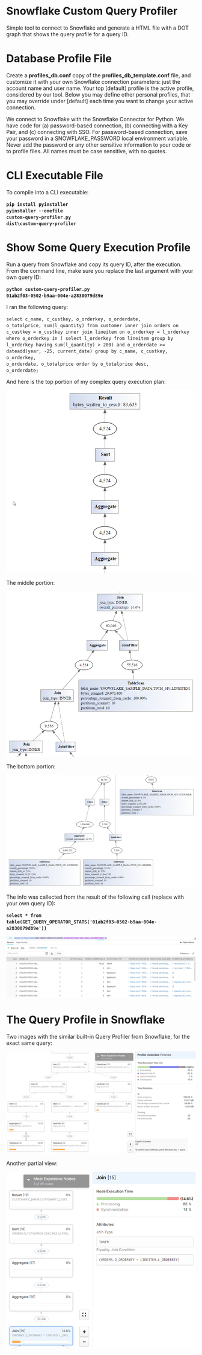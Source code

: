 Snowflake Custom Query Profiler
===============================

Simple tool to connect to Snowflake and generate a HTML file with a DOT graph that shows the query profile for a query ID.

# Database Profile File

Create a **profiles_db.conf** copy of the **profiles_db_template.conf** file, and customize it with your own Snowflake connection parameters: just the account name and user name. Your top [default] profile is the active profile, considered by our tool. Below you may define other personal profiles, that you may override under [default] each time you want to change your active connection.

We connect to Snowflake with the Snowflake Connector for Python. We have code for (a) password-based connection, (b) connecting with a Key Pair, and (c) connecting with SSO. For password-based connection, save your password in a SNOWFLAKE_PASSWORD local environment variable. Never add the password or any other sensitive information to your code or to profile files. All names must be case sensitive, with no quotes.

# CLI Executable File

To compile into a CLI executable:

**<code>pip install pyinstaller</code>**  
**<code>pyinstaller --onefile custom-query-profiler.py</code>**  
**<code>dist\custom-query-profiler</code>**  

# Show Some Query Execution Profile

Run a query from Snowflake and copy its query ID, after the execution. From the command line, make sure you replace the last argument with your own query ID:

**<code>python custom-query-profiler.py 01ab2f03-0502-b9aa-004e-a2830079d89e</code>**  

I ran the following query:

<code>select c_name, c_custkey, o_orderkey, o_orderdate, 
  o_totalprice, sum(l_quantity)
from customer
  inner join orders on c_custkey = o_custkey
  inner join lineitem on o_orderkey = l_orderkey
where o_orderkey in (
    select l_orderkey
    from lineitem
    group by l_orderkey
    having sum(l_quantity) > 200)
  and o_orderdate >= dateadd(year, -25, current_date)
group by c_name, c_custkey, o_orderkey, o_orderdate, o_totalprice 
order by o_totalprice desc, o_orderdate;</code>

And here is the top portion of my complex query execution plan:

![Top Portion of Custom Query Profile](/images/diagram1.png)

The middle portion:

![Middle Portion of Custom Query Profile](/images/diagram2.png)

The bottom portion:

![Bottom Portion of Custom Query Profile](/images/diagram3.png)

The info was callected from the result of the following call (replace with your own query ID):

**<code>select * from table(GET_QUERY_OPERATOR_STATS('01ab2f03–0502-b9aa-004e-a2830079d89e'))</code>**  

![GET_QUERY_OPERATOR_STATS Results](/images/diagram_results.png)

# The Query Profile in Snowflake

Two images with the similar built-in Query Profiler from Snowflake, for the exact same query:

![Query Profile in Snowflake](/images/query_profile.png)

Another partial view:

![Query Profile in Snowflake - Another View](/images/query_profile2.png)

